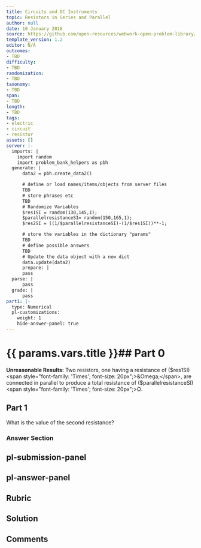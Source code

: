 ```yaml
---
title: Circuits and DC Instruments
topic: Resistors in Series and Parallel
author: null
date: 10 January 2018
source: https://github.com/open-resources/webwork-open-problem-library/tree/master/Contrib/BrockPhysics/College_Physics_Urone/21.Circuits_and_DC_Instruments/21-01.Resistors_in_Series_and_Parallel/NU_U17_21_01_012.pg
template_version: 1.2
editor: N/A
outcomes:
- TBD
difficulty:
- TBD
randomization:
- TBD
taxonomy:
- TBD
span:
- TBD
length:
- TBD
tags:
- electric
- circuit
- resistor
assets: []
server: |-
  imports: |
    import random
    import problem_bank_helpers as pbh
  generate: |
      data2 = pbh.create_data2()

      # define or load names/items/objects from server files
      TBD
      # store phrases etc
      TBD
      # Randomize Variables
      $res1SI = random(130,145,1);
      $parallelresistanceSI= random(150,165,1);
      $res2SI = ((1/$parallelresistanceSI)-(1/$res1SI))**-1;

      # store the variables in the dictionary "params"
      TBD
      # define possible answers
      TBD
      # Update the data object with a new dict
      data.update(data2)
      prepare: |
      pass
  parse: |
      pass
  grade: |
      pass
part1: |-
  type: Numerical
  pl-customizations:
    weight: 1
    hide-answer-panel: true
---
```


# {{ params.vars.title }}## Part 0 
<b>Unreasonable Results:</b> Two resistors, one having a resistance of ($res1SI) <span style="font-family: 'Times'; font-size: 20px";>&Omega;</span>, are connected in parallel to produce a total resistance of ($parallelresistanceSI) <span style="font-family: 'Times'; font-size: 20px";>&Omega;</span>. 
## Part 1 
What is the value of the second resistance? 


### Answer Section 


## pl-submission-panel 


## pl-answer-panel 


## Rubric 


## Solution 


## Comments 


